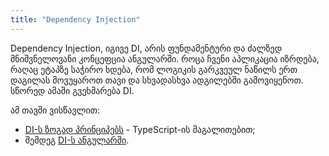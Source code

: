 ```yaml
---
title: "Dependency Injection"
---
```


Dependency Injection, იგივე DI, არის ფუნდამენტური და ძალზედ მნიშვნელოვანი
კონცეფცია ანგულარში. როცა ჩვენი აპლიკაცია იზრდება, რაღაც ეტაპზე საჭირო ხდება,
რომ ლოგიკის გარკვეულ ნაწილს ერთ დაგილას მოვუყაროთ თავი და სხვადასხვა
ადგილებში გამოვიყენოთ. სწორედ ამაში გვეხმარება DI.

ამ თავში ვისწავლით:

- [DI-ს ზოგად პრინციპებს](./di-in-general.html) - TypeScript-ის მაგალითებით;
- შემდეგ [DI-ს ანგულარში](./di-in-angular/).
